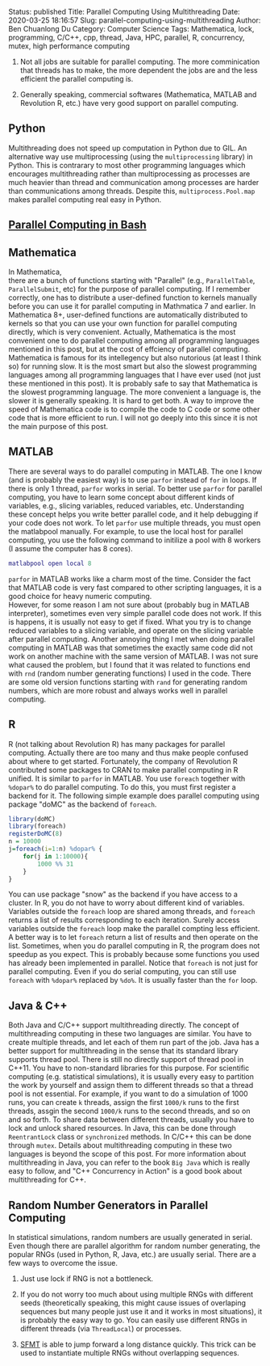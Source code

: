 Status: published
Title: Parallel Computing Using Multithreading
Date: 2020-03-25 18:16:57
Slug: parallel-computing-using-multithreading
Author: Ben Chuanlong Du
Category: Computer Science
Tags: Mathematica, lock, programming, C/C++, cpp, thread, Java, HPC, parallel, R, concurrency, mutex, high performance computing


1. Not all jobs are suitable for parallel computing. 
    The more comminication that threads has to make, 
    the more dependent the jobs are and the less efficient the parallel computing is. 

2. Generally speaking, 
    commercial softwares (Mathematica, MATLAB and Revolution R, etc.) 
    have very good support on parallel computing. 

## Python

Multithreading does not speed up computation in Python due to GIL. 
An alternative way use multiprocessing (using the `multiprocessing` library) in Python.
This is contrarary to most other programming languages which encourages multithreading rather than multiprocessing 
as processes are much heavier than thread and communication among processes are harder than communications among threads.
Despite this, `multiprocess.Pool.map` makes parallel computing real easy in Python.

## [Parallel Computing in Bash](http://www.legendu.net/misc/blog/parallel-computing-in-bash/)

## Mathematica

In Mathematica,  
there are a bunch of functions starting with "Parallel" 
(e.g., `ParallelTable`, `ParallelSubmit`, etc) for the purpose of parallel computing. 
If I remember correctly, 
one has to distribute a user-defined function to kernels manually before you can use it for parallel computing in Mathmatica 7 and earlier. 
In Mathematica 8+, 
user-defined functions are automatically distributed to kernels 
so that you can use your own function for parallel computing directly, 
which is very convenient. 
Actually, 
Mathematica is the most convenient one to do parallel computing among all programming languages mentioned in this post, 
but at the cost of effciency of parallel computing. 
Mathematica is famous for its intellegency but also nutorious (at least I think so) for running slow. 
It is the most smart but also the slowest programming languages among all programming languages 
that I have ever used (not just these mentioned in this post). 
It is probably safe to say that Mathematica is the slowest programming language. 
The more convenient a language is, the slower it is generally speaking. 
It is hard to get both. 
A way to improve the speed of Mathematica code is 
to compile the code to C code or some other code that is more efficient to run. 
I will not go deeply into this since it is not the main purpose of this post.

## MATLAB

There are several ways to do parallel computing in MATLAB. 
The one I know (and is probably the easiest way) is to use `parfor` instead of `for` in loops. 
If there is only 1 thread, 
`parfor` works in serial. 
To better use `parfor` for parallel computing, 
you have to learn some concept about different kinds of variables, 
e.g., slicing variables, reduced variables, etc.
Understanding these concept helps you write better parallel code, 
and it help debugging if your code does not work. 
To let `parfor` use multiple threads, 
you must open the matlabpool manually. 
For example, 
to use the local host for parallel computing, 
you use the following command to initilize a pool with 8 workers 
(I assume the computer has 8 cores). 
```MATLAB
matlabpool open local 8
```
`parfor` in MATLAB works like a charm most of the time. 
Consider the fact that MATLAB code is very fast compared to other scripting languages, 
it is a good choice for heavy numeric computing.  
However, 
for some reason I am not sure about (probably bug in MATLAB interpreter), 
sometimes even very simple parallel code does not work. 
If this is happens, 
it is usually not easy to get if fixed. What you try is to change reduced variables to a slicing variable, 
and operate on the slicing variable after parallel computing. 
Another annoying thing I met when doing parallel computing in MATLAB was that 
sometimes the exactly same code did not work on another machine with the same version of MATLAB. 
I was not sure what caused the problem, 
but I found that it was related to functions end with `rnd` 
(random number generating functions) I used in the code. 
There are some old version functions starting with `rand` for generating random numbers, 
which are more robust and always works well in parallel computing.

## R

R (not talking about Revolution R) has many packages for parallel computing.
Actually there are too many and thus make people confused about where to get started. 
Fortunately, the company of Revolution R contributed some packages to CRAN to make parallel computing in R unified. 
It is similar to `parfor` in MATLAB. 
You use `foreach` together with `%dopar%` to do parallel computing. 
To do this, 
you must first register a backend for it. 
The following simple example does parallel computing using package "doMC" as the backend of `foreach`.
```R
library(doMC)
library(foreach)
registerDoMC(8)
n = 10000
j=foreach(i=1:n) %dopar% {
    for(j in 1:10000){
        1000 %% 31
    }
}  
```
You can use package "snow" as the backend if you have access to a cluster.
In R, 
you do not have to worry about different kind of variables. 
Variables outside the `foreach` loop are shared among threads, 
and `foreach` returns a list of results corresponding to each iteration. 
Surely access variables outside the `foreach` loop
make the parallel compting less efficient. 
A better way is to let `foreach` return a list of results and then operate on the list. 
Sometimes, 
when you do parallel computing in R, 
the program does not speedup as you expect. 
This is probably because some functions you used has already been implemented in parallel. 
Notice that `foreach` is not just for parallel computing. 
Even if you do serial computing, you can still use `foreach` with `%dopar%` replaced by `%do%`. 
It is usually faster than the `for` loop.

## Java & C++

Both Java and C/C++ support multithreading directly. 
The concept of multithreading computing in these two languages are similar. 
You have to create multiple threads, 
and let each of them run part of the job.
Java has a better support for multithreading in the sense that its standard library supports thread pool. 
There is still no directly support of thread pool in C++11. 
You have to non-standard libraries for this purpose. 
For scientific computing (e.g. statistical simulations), 
it is usually every easy to partition the work by yourself 
and assign them to different threads so that a thread pool is not essential.
For example, 
if you want to do a simulation of 1000 runs, you can create `k` threads, 
assign the first `1000/k` runs to the first threads, 
assgin the second `1000/k` runs to the second threads, 
and so on and so forth.
To share data between different threads, 
usually you have to lock and unlock shared resources. 
In Java, 
this can be done through `ReentrantLock` class or `synchronized` methods.
In C/C++ this can be done through `mutex`. 
Details about multithreading computing in these two languages is beyond the scope of this post. 
For more information about multithreading in Java, 
you can refer to the book `Big Java` which is really easy to follow, 
and "C++ Concurrency in Action" is a good book about multithreading for C++. 

## Random Number Generators in Parallel Computing

In statistical simulations, 
random numbers are usually generated in serial. 
Even though there are parallel algorithm for random number generating, 
the popular RNGs (used in Python, R, Java, etc.) are usually serial. 
There are a few ways to overcome the issue. 

1. Just use lock if RNG is not a bottleneck. 

2. If you do not worry too much about using multiple RNGs with different seeds
    (theoretically speaking, this might cause issues of overlaping sequences
    but many people just use it and it works in most situations),
    it is probably the easy way to go. 
    You can easily use different RNGs in different threads (via `ThreadLocal`) or processes.

3. [SFMT](http://www.math.sci.hiroshima-u.ac.jp/~m-mat/MT/SFMT/#dSFMT)
    is able to jump forward a long distance quickly.
    This trick can be used to instantiate multiple RNGs without overlapping sequences.

